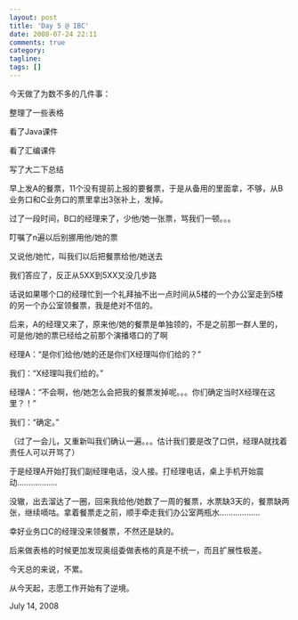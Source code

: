 ```yaml
---
layout: post
title: 'Day 5 @ IBC'
date: 2008-07-24 22:11
comments: true
category: 
tagline: 
tags: []
---
```

    

今天做了为数不多的几件事：

整理了一些表格

看了Java课件

看了汇编课件

写了大二下总结

早上发A的餐票，11个没有提前上报的要餐票，于是从备用的里面拿，不够，从B业务口和C业务口的票里拿出3张补上，发掉。

过了一段时间，B口的经理来了，少他/她一张票，骂我们一顿。。。

叮嘱了n遍以后别挪用他/她的票

又说他/她忙，叫我们以后把餐票给他/她送去

我们答应了，反正从5XX到5XX又没几步路

话说如果哪个口的经理忙到一个礼拜抽不出一点时间从5楼的一个办公室走到5楼的另一个办公室领餐票，我是绝对不信的。

后来，A的经理又来了，原来他/她的餐票是单独领的，不是之前那一群人里的，可是他/她的票已经给之前那个演播塔口的了啊

经理A：“是你们给他/她的还是你们X经理叫你们给的？”

我们：“X经理叫我们给的。”

经理A：“不会啊，他/她怎么会把我的餐票发掉呢。。。你们确定当时X经理在这里？！”

我们：“确定。”

（过了一会儿，又重新叫我们确认一遍。。。估计我们要是改了口供，经理A就找着责任人可以开骂了）

于是经理A开始打我们副经理电话，没人接。打经理电话，桌上手机开始震动………………

没辙，出去溜达了一圈，回来我给他/她数了一周的餐票，水票缺3天的，餐票缺两张，继续嘀咕。拿着餐票走之前，顺手牵走我们办公室两瓶水………………

幸好业务口C的经理没来领餐票，不然还是缺的。

后来做表格的时候更加发现奥组委做表格的真是不统一，而且扩展性极差。

今天总的来说，不累。

从今天起，志愿工作开始有了逆境。

July 14, 2008
